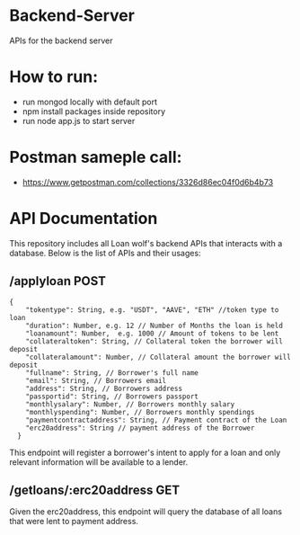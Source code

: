 # Backend-Server
APIs for the backend server


# How to run:
- run mongod locally with default port
- npm install packages inside repository
- run node app.js to start server

# Postman sameple call:
- https://www.getpostman.com/collections/3326d86ec04f0d6b4b73

# API Documentation

This repository includes all Loan wolf's backend APIs that interacts with a database. Below is the list of APIs and their usages:

## /applyloan POST

    {   
        "tokentype": String, e.g. "USDT", "AAVE", "ETH" //token type to loan
        "duration": Number, e.g. 12 // Number of Months the loan is held
        "loanamount": Number,  e.g. 1000 // Amount of tokens to be lent
        "collateraltoken": String, // Collateral token the borrower will deposit
        "collateralamount": Number, // Collateral amount the borrower will deposit
        "fullname": String, // Borrower's full name
        "email": String, // Borrowers email
        "address": String, // Borrowers address
        "passportid": String, // Borrowers passport
        "monthlysalary": Number, // Borrowers monthly salary
        "monthlyspending": Number, // Borrowers monthly spendings
        "paymentcontractaddress": String, // Payment contract of the Loan
        "erc20address": String // payment address of the Borrower
      }

This endpoint will register a borrower's intent to apply for a loan and only relevant information will be available to a lender.

## /getloans/:erc20address GET

Given the erc20address, this endpoint will query the database of all loans that were lent to payment address.

